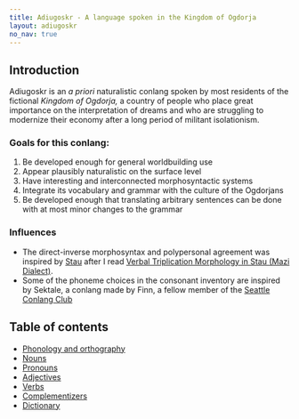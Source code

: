 ```yaml
---
title: Adiugoskr - A language spoken in the Kingdom of Ogdorja
layout: adiugoskr
no_nav: true
---
```

## Introduction
Adiugoskr is an *a priori* naturalistic conlang spoken by most residents of the fictional *Kingdom of Ogdorja,* a country of people who place great importance on the interpretation of dreams and who are struggling to modernize their economy after a long period of militant isolationism.

### Goals for this conlang:
1. Be developed enough for general worldbuilding use
2. Appear plausibly naturalistic on the surface level
3. Have interesting and interconnected morphosyntactic systems
4. Integrate its vocabulary and grammar with the culture of the Ogdorjans
5. Be developed enough that translating arbitrary sentences can be done with at most minor changes to the grammar

### Influences
* The direct-inverse morphosyntax and polypersonal agreement was inspired by [Stau](https://en.wikipedia.org/wiki/Horpa_language) after I read [Verbal Triplication Morphology in Stau (Mazi Dialect)](https://onlinelibrary.wiley.com/doi/abs/10.1111/1467-968X.12083).
* Some of the phoneme choices in the consonant inventory are inspired by Sektale, a conlang made by Finn, a fellow member of the [Seattle Conlang Club](https://conlang.club)

## Table of contents
* [Phonology and orthography](/adiugoskr/phonology)
* [Nouns](/adiugoskr/nouns)
* [Pronouns](/adiugoskr/pronouns)
* [Adjectives](/adiugoskr/adjectives)
* [Verbs](/adiugoskr/verbs)
* [Complementizers](/adiugoskr/complementizers)
* [Dictionary](/adiugoskr/dictionary)